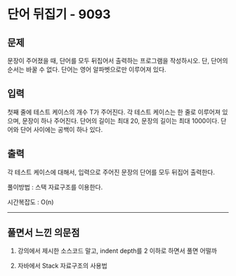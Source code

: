 # 단어 뒤집기 - 9093

## 문제

문장이 주어졌을 때, 단어를 모두 뒤집어서 출력하는 프로그램을 작성하시오. 단, 단어의 순서는 바꿀 수 없다. 단어는 영어 알파벳으로만 이루어져 있다.

## 입력

첫째 줄에 테스트 케이스의 개수 T가 주어진다. 각 테스트 케이스는 한 줄로 이루어져 있으며, 문장이 하나 주어진다. 단어의 길이는 최대 20, 문장의 길이는 최대 1000이다. 단어와 단어 사이에는 공백이 하나 있다.

## 출력

각 테스트 케이스에 대해서, 입력으로 주어진 문장의 단어를 모두 뒤집어 출력한다.

풀이방법 : 스택 자료구조를 이용한다.

시간복잡도 : O(n)

---

## 풀면서 느낀 의문점

1. 강의에서 제시한 소스코드 말고, indent depth를 2 이하로 하면서 풀면 어떨까

2. 자바에서 Stack 자료구조의 사용법
